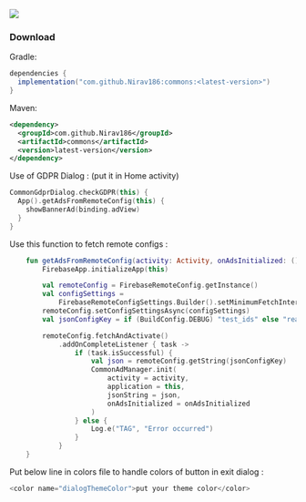 [![](https://www.jitpack.io/v/Nirav186/commons.svg)](https://www.jitpack.io/#Nirav186/commons)

### Download

Gradle:
```gradle
dependencies {
  implementation("com.github.Nirav186:commons:<latest-version>")
}
```

Maven:
```xml
<dependency>
  <groupId>com.github.Nirav186</groupId>
  <artifactId>commons</artifactId>
  <version>latest-version</version>
</dependency>
```

Use of GDPR Dialog : (put it in Home activity)
```kotlin
CommonGdprDialog.checkGDPR(this) {
  App().getAdsFromRemoteConfig(this) {
    showBannerAd(binding.adView)
  }
}
```

Use this function to fetch remote configs :
```kotlin
    fun getAdsFromRemoteConfig(activity: Activity, onAdsInitialized: () -> Unit) {
        FirebaseApp.initializeApp(this)

        val remoteConfig = FirebaseRemoteConfig.getInstance()
        val configSettings =
            FirebaseRemoteConfigSettings.Builder().setMinimumFetchIntervalInSeconds(10000).build()
        remoteConfig.setConfigSettingsAsync(configSettings)
        val jsonConfigKey = if (BuildConfig.DEBUG) "test_ids" else "real_ids"

        remoteConfig.fetchAndActivate()
            .addOnCompleteListener { task ->
                if (task.isSuccessful) {
                    val json = remoteConfig.getString(jsonConfigKey)
                    CommonAdManager.init(
                        activity = activity,
                        application = this,
                        jsonString = json,
                        onAdsInitialized = onAdsInitialized
                    )
                } else {
                    Log.e("TAG", "Error occurred")
                }
            }
    }
```

Put below line in colors file to handle colors of button in exit dialog :
```kotlin
<color name="dialogThemeColor">put your theme color</color>
```
